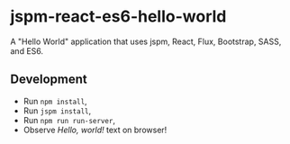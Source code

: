 # jspm-react-es6-hello-world
A "Hello World" application that uses jspm, React, Flux, Bootstrap, SASS, and ES6.

## Development
- Run `npm install`,
- Run `jspm install`,
- Run `npm run run-server`,
- Observe *Hello, world!* text on browser!
